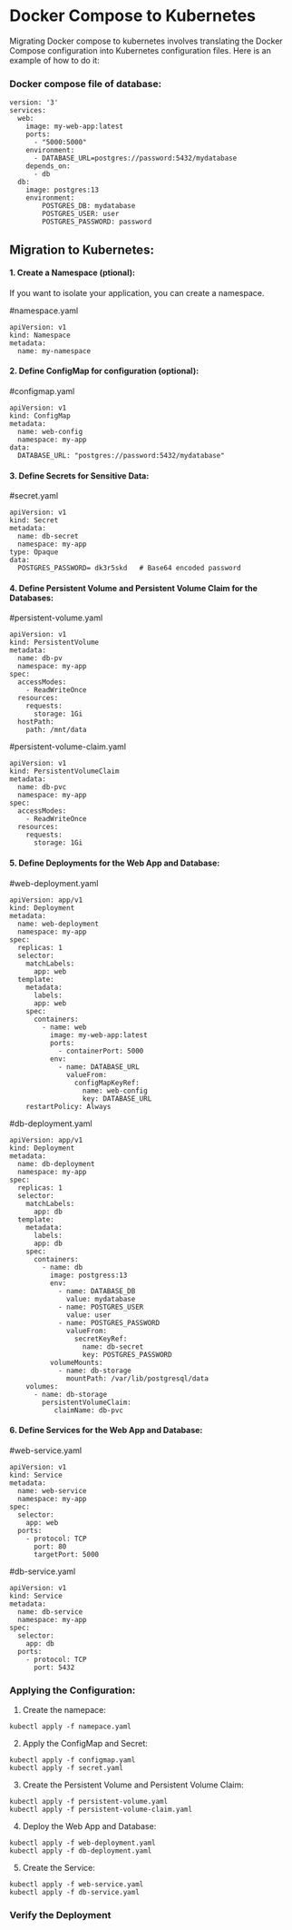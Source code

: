 # Docker Compose to Kubernetes

Migrating Docker compose to kubernetes involves translating the Docker Compose configuration
into Kubernetes configuration files. Here is an example of how to do it:

### Docker compose file of database:
```
version: '3'
services:
  web:
    image: my-web-app:latest
    ports:
      - "5000:5000"
    environment:  
      - DATABASE_URL=postgres://password:5432/mydatabase
    depends_on:
      - db
  db:
    image: postgres:13
    environment:
        POSTGRES_DB: mydatabase
        POSTGRES_USER: user
        POSTGRES_PASSWORD: password
```
## Migration to Kubernetes:

#### 1. **Create a Namespace (ptional):**

If you want to isolate your application, you can create a namespace.

#namespace.yaml
```
apiVersion: v1
kind: Namespace
metadata:
  name: my-namespace
```

#### 2. **Define ConfigMap for configuration (optional):**

#configmap.yaml
```
apiVersion: v1
kind: ConfigMap
metadata:
  name: web-config
  namespace: my-app
data:
  DATABASE_URL: "postgres://password:5432/mydatabase"
```
#### 3. **Define Secrets for Sensitive Data:**

#secret.yaml
```
apiVersion: v1
kind: Secret
metadata:
  name: db-secret
  namespace: my-app
type: Opaque
data:
  POSTGRES_PASSWORD= dk3r5skd   # Base64 encoded password
```

#### 4. **Define Persistent Volume and Persistent Volume Claim for the Databases:**

#persistent-volume.yaml
```
apiVersion: v1
kind: PersistentVolume
metadata:
  name: db-pv
  namespace: my-app
spec:
  accessModes:
    - ReadWriteOnce
  resources:
    requests:
      storage: 1Gi
  hostPath:
    path: /mnt/data
```

#persistent-volume-claim.yaml
```
apiVersion: v1
kind: PersistentVolumeClaim
metadata:
  name: db-pvc
  namespace: my-app
spec:
  accessModes:
    - ReadWriteOnce
  resources:
    requests:
      storage: 1Gi
```

#### 5. **Define Deployments for the Web App and Database:**

#web-deployment.yaml
```
apiVersion: app/v1
kind: Deployment
metadata:
  name: web-deployment
  namespace: my-app
spec:
  replicas: 1
  selector:
    matchLabels:
      app: web 
  template:
    metadata:
      labels: 
      app: web
    spec:
      containers:
        - name: web
          image: my-web-app:latest
          ports:
            - containerPort: 5000
          env:
            - name: DATABASE_URL
              valueFrom: 
                configMapKeyRef:
                  name: web-config
                  key: DATABASE_URL
    restartPolicy: Always
```         

#db-deployment.yaml
```
apiVersion: app/v1
kind: Deployment
metadata:
  name: db-deployment
  namespace: my-app
spec:
  replicas: 1
  selector:
    matchLabels:
      app: db 
  template:
    metadata:
      labels: 
      app: db
    spec:
      containers:
        - name: db
          image: postgress:13
          env:
            - name: DATABASE_DB
              value: mydatabase
            - name: POSTGRES_USER
              value: user
            - name: POSTGRES_PASSWORD
              valueFrom: 
                secretKeyRef:
                  name: db-secret
                  key: POSTGRES_PASSWORD
          volumeMounts:
            - name: db-storage
              mountPath: /var/lib/postgresql/data
    volumes:          
      - name: db-storage
        persistentVolumeClaim:
           claimName: db-pvc 
```           

#### 6. **Define Services for the Web App and Database:**

#web-service.yaml
```
apiVersion: v1
kind: Service
metadata:
  name: web-service
  namespace: my-app
spec:
  selector:
    app: web
  ports:
    - protocol: TCP
      port: 80
      targetPort: 5000
```
#db-service.yaml
```
apiVersion: v1
kind: Service
metadata:
  name: db-service
  namespace: my-app
spec:
  selector:
    app: db
  ports:
    - protocol: TCP
      port: 5432
```
### **Applying the Configuration:**

1. Create the namepace:
``` 
kubectl apply -f namepace.yaml 
```

2. Apply the ConfigMap and Secret: 
```
kubectl apply -f configmap.yaml
kubectl apply -f secret.yaml
```
3. Create the Persistent Volume and Persistent Volume Claim:
``` 
kubectl apply -f persistent-volume.yaml
kubectl apply -f persistent-volume-claim.yaml 
```
4. Deploy the Web App and Database:
```
kubectl apply -f web-deployment.yaml
kubectl apply -f db-deployment.yaml
```
5. Create the Service:
```
kubectl apply -f web-service.yaml
kubectl apply -f db-service.yaml
```
### **Verify the Deployment**